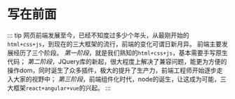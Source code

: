 # 写在前面

::: tip
网页前端发展至今，已经不知度过多少个年头，从最刚开始的`html+css+js`，到现在的三大框架的流行，前端的变化可谓日新月异。
前端主要发展经历了三个阶段。
*第一阶段*，就是我们熟知的`html+css+js`，基本需要手写原生代码；
*第二阶段*，JQuery库的新起，很大程度上解决了兼容问题，能更为方便的操作dom，同时诞生了众多插件，极大的提升了生产力，前端工程师开始逐步走入大家的视野中；
*第三阶段*，前端组件化时代，node的诞生，让这成为可能，三大框架`react+angular+vue`的兴起。
:::

